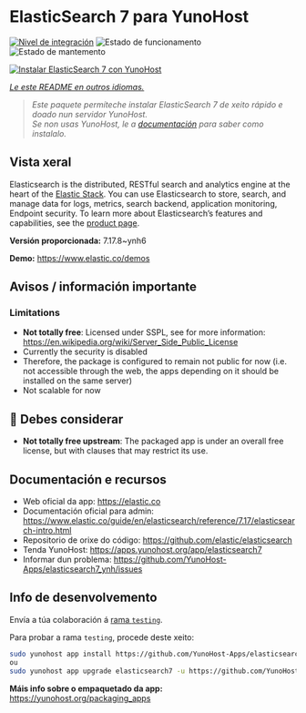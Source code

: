 <!--
NOTA: Este README foi creado automáticamente por <https://github.com/YunoHost/apps/tree/master/tools/readme_generator>
NON debe editarse manualmente.
-->

# ElasticSearch 7 para YunoHost

[![Nivel de integración](https://dash.yunohost.org/integration/elasticsearch7.svg)](https://dash.yunohost.org/appci/app/elasticsearch7) ![Estado de funcionamento](https://ci-apps.yunohost.org/ci/badges/elasticsearch7.status.svg) ![Estado de mantemento](https://ci-apps.yunohost.org/ci/badges/elasticsearch7.maintain.svg)

[![Instalar ElasticSearch 7 con YunoHost](https://install-app.yunohost.org/install-with-yunohost.svg)](https://install-app.yunohost.org/?app=elasticsearch7)

*[Le este README en outros idiomas.](./ALL_README.md)*

> *Este paquete permíteche instalar ElasticSearch 7 de xeito rápido e doado nun servidor YunoHost.*  
> *Se non usas YunoHost, le a [documentación](https://yunohost.org/install) para saber como instalalo.*

## Vista xeral

Elasticsearch is the distributed, RESTful search and analytics engine at the heart of the [Elastic Stack](https://www.elastic.co/products). You can use Elasticsearch to store, search, and manage data for logs, metrics, search backend, application monitoring, Endpoint security.
To learn more about Elasticsearch’s features and capabilities, see the [product page](https://www.elastic.co/products/elasticsearch).


**Versión proporcionada:** 7.17.8~ynh6

**Demo:** <https://www.elastic.co/demos>
## Avisos / información importante

### Limitations
 - **Not totally free**: Licensed under SSPL, see for more information: <https://en.wikipedia.org/wiki/Server_Side_Public_License>
 - Currently the security is disabled
 - Therefore, the package is configured to remain not public for now (i.e. not accessible through the web, the apps depending on it should be installed on the same server)
 - Not scalable for now

## :red_circle: Debes considerar

- **Not totally free upstream**: The packaged app is under an overall free license, but with clauses that may restrict its use.

## Documentación e recursos

- Web oficial da app: <https://elastic.co>
- Documentación oficial para admin: <https://www.elastic.co/guide/en/elasticsearch/reference/7.17/elasticsearch-intro.html>
- Repositorio de orixe do código: <https://github.com/elastic/elasticsearch>
- Tenda YunoHost: <https://apps.yunohost.org/app/elasticsearch7>
- Informar dun problema: <https://github.com/YunoHost-Apps/elasticsearch7_ynh/issues>

## Info de desenvolvemento

Envía a túa colaboración á [rama `testing`](https://github.com/YunoHost-Apps/elasticsearch7_ynh/tree/testing).

Para probar a rama `testing`, procede deste xeito:

```bash
sudo yunohost app install https://github.com/YunoHost-Apps/elasticsearch7_ynh/tree/testing --debug
ou
sudo yunohost app upgrade elasticsearch7 -u https://github.com/YunoHost-Apps/elasticsearch7_ynh/tree/testing --debug
```

**Máis info sobre o empaquetado da app:** <https://yunohost.org/packaging_apps>
